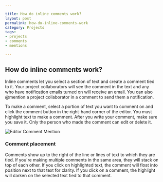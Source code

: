 ```yaml
---

title: How do inline comments work?
layout: post
permalink: how-do-inline-comments-work
category: Projects 
tags:
- projects
- comments
- mentions

---
```


## How do inline comments work?
Inline comments let you select a section of text and create a comment tied to it. Your project collaborators will see the comment in the text and any who have notification emails turned on will receive an email. You can also @mention a project collaborator in a comment to send them a notification. 

To make a comment, select a portion of text you want to comment on and click the comment button in the right-hand corner of the editor. You must highlight text to make a comment. After you write your comment, make sure you save it. Only the person who made the comment can edit or delete it.

![Editor Comment Mention](https://s3.amazonaws.com/beegit-images/helpImages/editor-comment-mention.png)

### Comment placement 

Comments show up to the right of the line or lines of text to which they are tied. If you're making multiple comments in the same area, they will stack on top of each other. If you click on highlighted text, the comment will float into position next to that text for clarity. If you click on a comment, the highlight will darken on the selected text tied to that comment. 
